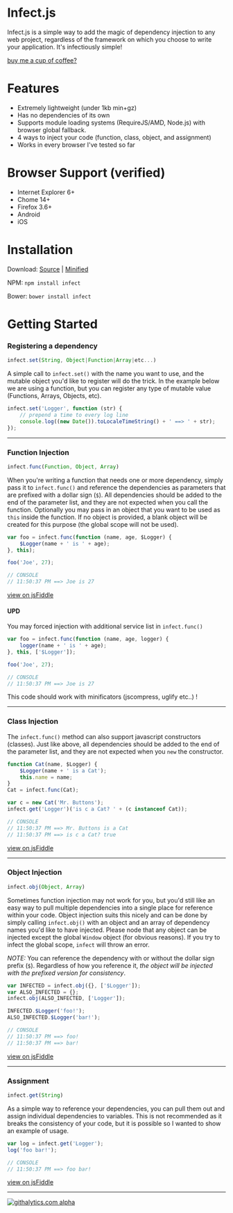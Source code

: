 # Infect.js

Infect.js is a simple way to add the magic of dependency injection to any web project, regardless of the framework on which you choose to write your application. It's infectiously simple!

[buy me a cup of coffee?](https://www.paypal.com/cgi-bin/webscr?cmd=_s-xclick&hosted_button_id=454PTSYM7FKLU)

# Features
 - Extremely lightweight (under 1kb min+gz)
 - Has no dependencies of its own
 - Supports module loading systems (RequireJS/AMD, Node.js) with browser global fallback.
 - 4 ways to inject your code (function, class, object, and assignment)
 - Works in every browser I've tested so far

# Browser Support (verified)
 - Internet Explorer 6+
 - Chome 14+
 - Firefox 3.6+
 - Android
 - iOS

# Installation
Download: [Source](https://raw.github.com/amwmedia/infect.js/master/infect.js) | [Minified](https://raw.github.com/amwmedia/infect.js/master/infect.min.js)

NPM: `npm install infect`

Bower: `bower install infect`

# Getting Started
### Registering a dependency
```javascript
infect.set(String, Object|Function|Array|etc...)
```

A simple call to `infect.set()` with the name you want to use, and the mutable object you'd like to register will do the trick. In the example below we are using a function, but you can register any type of mutable value (Functions, Arrays, Objects, etc).

```javascript
infect.set('Logger', function (str) {
	// prepend a time to every log line
	console.log((new Date()).toLocaleTimeString() + ' ==> ' + str);
});
```

---
### Function Injection
```javascript
infect.func(Function, Object, Array)
```

When you're writing a function that needs one or more dependency, simply pass it to `infect.func()` and reference the dependencies as parameters that are prefixed with a dollar sign (`$`). All dependencies should be added to the end of the parameter list, and they are not expected when you call the function. Optionally you may pass in an object that you want to be used as `this` inside the function. If no object is provided, a blank object will be created for this purpose (the global scope will not be used).

```javascript
var foo = infect.func(function (name, age, $Logger) {
	$Logger(name + ' is ' + age);
}, this);

foo('Joe', 27);

// CONSOLE
// 11:50:37 PM ==> Joe is 27
```
[view on jsFiddle](http://bit.ly/1e1jOt7)


#### UPD
You may forced injection with additional service list in `infect.func()`

```javascript
var foo = infect.func(function (name, age, logger) {
	logger(name + ' is ' + age);
}, this, ['$Logger']);

foo('Joe', 27);

// CONSOLE
// 11:50:37 PM ==> Joe is 27
```

This code should work with minificators (jscompress, uglify etc..) !

---
### Class Injection

The `infect.func()` method can also support javascript constructors (classes). Just like above, all dependencies should be added to the end of the parameter list, and they are not expected when you `new` the constructor.

```javascript
function Cat(name, $Logger) {
	$Logger(name + ' is a Cat');
	this.name = name;
}
Cat = infect.func(Cat);

var c = new Cat('Mr. Buttons');
infect.get('Logger')('is c a Cat? ' + (c instanceof Cat));

// CONSOLE
// 11:50:37 PM ==> Mr. Buttons is a Cat
// 11:50:37 PM ==> is c a Cat? true
```
[view on jsFiddle](http://bit.ly/1bzE96F)

---
### Object Injection
```javascript
infect.obj(Object, Array)
```

Sometimes function injection may not work for you, but you'd still like an easy way to pull multiple dependencies into a single place for reference within your code. Object injection suits this nicely and can be done by simply calling `infect.obj()` with an object and an array of dependency names you'd like to have injected. Please node that any object can be injected except the global `Window` object (for obvious reasons). If you try to infect the global scope, `infect` will throw an error.

*NOTE:* You can reference the dependency with or without the dollar sign prefix (`$`). Regardless of how you reference it, *the object will be injected with the prefixed version for consistency*.

```javascript
var INFECTED = infect.obj({}, ['$Logger']);
var ALSO_INFECTED = {};
infect.obj(ALSO_INFECTED, ['Logger']);

INFECTED.$Logger('foo!');
ALSO_INFECTED.$Logger('bar!');

// CONSOLE
// 11:50:37 PM ==> foo!
// 11:50:37 PM ==> bar!
```
[view on jsFiddle](http://bit.ly/1hCYgYX)

---
### Assignment
```javascript
infect.get(String)
```

As a simple way to reference your dependencies, you can pull them out and assign individual dependencies to variables. This is not recommended as it breaks the consistency of your code, but it is possible so I wanted to show an example of usage.

```javascript
var log = infect.get('Logger');
log('foo bar!');

// CONSOLE
// 11:50:37 PM ==> foo bar!
```
[view on jsFiddle](http://bit.ly/1bmABTE)

---
[![githalytics.com alpha](https://cruel-carlota.pagodabox.com/a1013eea091e2a1284cc42d17830b6b4 "githalytics.com")](http://githalytics.com/amwmedia/infect.js)
